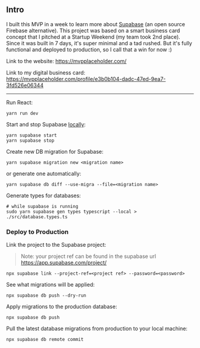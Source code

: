 ## Intro
I built this MVP in a week to learn more about [Supabase](https://supabase.com/) (an open source Firebase alternative).
This project was based on a smart business card concept that I pitched at a Startup Weekend (my team took 2nd place).
Since it was built in 7 days, it's super minimal and a tad rushed. But it's fully functional and deployed to production, so I call that a win for now :)

Link to the website:
https://mvpplaceholder.com/

Link to my digital business card:
https://mvpplaceholder.com/profile/e3b0b104-dadc-47ed-9ea7-3fd526e06344

---
Run React:

```
yarn run dev
```

Start and stop Supabase [locally](http://localhost:54323/):

```
yarn supabase start
yarn supabase stop
```



Create new DB migration for Supabase:

```
yarn supabase migration new <migration name>
```

or generate one automatically:

```
yarn supabase db diff --use-migra --file=<migration name>
```

Generate types for databases:

```
# while supabase is running
sudo yarn supabase gen types typescript --local > ./src/database.types.ts
```



### Deploy to Production
Link the project to the Supabase project:
> Note: your project ref can be found in the supabase url https://app.supabase.com/project/<project ref>
```
npx supabase link --project-ref=<project ref> --password=<password>
```

See what migrations will be applied:
```
npx supabase db push --dry-run
```

Apply migrations to the production database:
```
npx supabase db push
```

Pull the latest database migrations from production to your local machine:
```
npx supabase db remote commit
```
